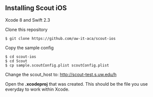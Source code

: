 ## Installing Scout iOS

Xcode 8 and Swift 2.3

Clone this repository
```
$ git clone https://github.com/uw-it-aca/scout-ios
```
Copy the sample config
```
$ cd scout-ios
$ cd Scout
$ cp sample.scoutConfig.plist scoutConfig.plist
```

Change the scout_host to: http://scout-test.s.uw.edu/h

Open the __**.xcodeproj**__ that was created. This should be the file you use everyday to work within Xcode.
